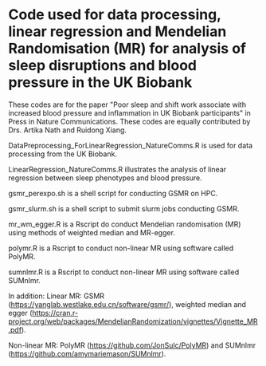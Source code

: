 # Code used for data processing, linear regression and Mendelian Randomisation (MR) for analysis of sleep disruptions and blood pressure in the UK Biobank

These codes are for the paper "Poor sleep and shift work associate with increased blood pressure and inflammation in UK Biobank participants" in Press in Nature Communications. These codes are equally contributed by Drs. Artika Nath and Ruidong Xiang.

DataPreprocessing_ForLinearRegression_NatureComms.R is used for data processing from the UK Biobank.

LinearRegression_NatureComms.R illustrates the analysis of linear regression between sleep phenotypes and blood pressure.

gsmr_perexpo.sh is a shell script for conducting GSMR on HPC.

gsmr_slurm.sh is a shell script to submit slurm jobs conducting GSMR.

mr_wm_egger.R is a Rscript do conduct Mendelian randomisation (MR) using methods of weighted median and MR-egger.

polymr.R is a Rscript to conduct non-linear MR using software called PolyMR.

sumnlmr.R is a Rscript to conduct non-linear MR using software called SUMnlmr.

In addition:
Linear MR: GSMR (https://yanglab.westlake.edu.cn/software/gsmr/), weighted median and egger (https://cran.r-project.org/web/packages/MendelianRandomization/vignettes/Vignette_MR.pdf).

Non-linear MR: PolyMR (https://github.com/JonSulc/PolyMR) and SUMnlmr (https://github.com/amymariemason/SUMnlmr). 
